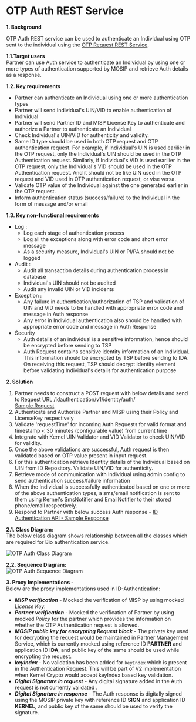 # OTP Auth REST Service


**1. Background**


OTP Auth REST service can be used to authenticate an Individual using OTP sent to the individual using the [OTP Request REST Service](https://github.com/mosip/documentation/blob/master/docs/ID-Authentication-APIs.md#otp-request-service-public).

**1.1.Target users**  
Partner can use Auth service to authenticate an Individual by using one or more types of authentication supported by MOSIP and retrieve Auth details as a response.


 **1.2. Key requirements**   
-	Partner can authenticate an Individual using one or more authentication types
-	Partner will send Individual's UIN/VID to enable authentication of Individual
-	Partner will send Partner ID and MISP License Key to authenticate and authorize a Partner to authenticate an Individual
-	Check Individual's UIN/VID for authenticity and validity. 
-	Same ID type should be used in both OTP request and OTP authentication request. For example, if Individual's UIN is used earilier in the OTP request, only the Individual's UIN should be used in the OTP Authentication request. Similarly, if Individual's VID is used earilier in the OTP request, only the Individual's VID should be used in the OTP Authentication request. And it should not be like UIN used in the OTP request and VID used in OTP authentication request, or vise versa.
-	Validate OTP value of the Individual against the one generated earlier in the OTP request.
-	Inform authentication status (success/failure) to the Individual in the form of message and/or email


**1.3. Key non-functional requirements**   
-	Log :
	-	Log each stage of authentication process
	-	Log all the exceptions along with error code and short error message
	-	As a security measure, Individual's UIN or PI/PA should not be logged
-	Audit :
	-	Audit all transaction details during authentication process in database
	-	Individual's UIN should not be audited
	-	Audit any invalid UIN or VID incidents
-	Exception :
	-	Any failure in authentication/authorization of TSP and validation of UIN and VID needs to be handled with appropriate error code and message in Auth response
	-	Any error in Individual authentication also should be handled with appropriate error code and message in Auth Response 
-	Security
	-	Auth details of an individual is a sensitive information, hence should be encrypted before sending to TSP
	-	Auth Request contains sensitive identity information of an Individual. This information should be encrypted by TSP before sending to IDA. On receiving this request, TSP should decrypt identity element before validating Individual's details for authentication purpose 


**2. Solution**   
1.	Partner needs to construct a POST request with below details and send to Request URL /idauthentication/v1/identity/auth/    
[Sample Request](https://github.com/mosip/documentation/blob/master/docs/ID-Authentication-APIs.md#post-idauthenticationv1auth)
2.	Authenticate and Authorize Partner and MISP using their Policy and LicenseKey respectively
3.	Validate 'requestTime' for incoming Auth Requests for valid format and timestamp < 30 minutes (configurable value) from current time
4.	Integrate with Kernel UIN Validator and VID Validator to check UIN/VID for validity. 
5.	Once the above validations are successful, Auth request is then validated based on OTP value present in input request.
6.	For this authentication retrieve Identity details of the Individual based on UIN from ID Repository. Validate UIN/VID for authenticity.
7.	Retrieve mode of communication with Individual using admin config to send authentication success/failure information
8.	When the Individual is successfully authenticated based on one or more of the above authentication types, a sms/email notification is sent to them using Kernel's SmsNotifier and EmailNotifier to their stored phone/email respectively.
9.	Respond to Partner with below success Auth response - 
[ID Authentication API - Sample Response](https://github.com/mosip/documentation/blob/master/docs/ID-Authentication-APIs.md#success-response)


**2.1. Class Diagram:**   
The below class diagram shows relationship between all the classes which are required for Bio authentication service.

![OTP Auth Class Diagram](_images/OTP_Auth_Class_Diagram.PNG)

**2.2. Sequence Diagram:**   
![OTP Auth Sequence Diagram](_images/OTP_Auth_Sequence_Diagram.PNG)

**3. Proxy Implementations -**   
Below are the proxy implementations used in ID-Authentication:
- ***MISP verification*** - Mocked the verification of MISP by using mocked *License Key*.
- ***Partner verification*** - Mocked the verification of Partner by using mocked *Policy* for the partner which provides the information on whether the OTP Authentication request is allowed.
- ***MOSIP public key for encrypting Request block*** - The private key used for decrypting the request would be maintained in Partner Management Service, which is currently mocked using reference ID **PARTNER** and application ID **IDA**, and public key of the same should be used while encrypting the request.
- ***keyIndex*** - No validation has been added for `keyIndex` which is present in the Authentication Request. This will be part of V2 implementation when Kernel Crypto would accept keyIndex based key validation.
- ***Digital Signature in request*** - Any digital signature added in the Auth request is not currently validated .
- ***Digital Signature in response*** - The Auth response is digitally signed using the MOSIP private key with reference ID **SIGN** and application ID **KERNEL**, and public key of the same should be used to verify the signature.
